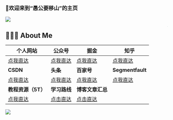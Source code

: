 ### 👋欢迎来到“愚公要移山”的主页

![](https://visitor-badge.glitch.me/badge?page_id=fengdongdongwsn.readme)

<img align="right" alt="GIF" src="https://media.giphy.com/media/iIqmM5tTjmpOB9mpbn/giphy.gif" style="zoom:3%;" />

##  👨🏻‍💻 About Me 

| 个人网站                                                     | 公众号                                                       | 掘金                                                         | 知乎                                                       |
| ------------------------------------------------------------ | ------------------------------------------------------------ | ------------------------------------------------------------ | ---------------------------------------------------------- |
| [点我直达](https://www.javachat.cc/)                         | [点我直达](https://mp.weixin.qq.com/s/wZ_4fy_F-NecMv3HO4Hfjw) | [点我直达](https://juejin.cn/user/1978776660213837/posts)    | [点我直达](https://www.zhihu.com/people/feng-dong-dong-10) |
| **CSDN**                                                     | **头条**                                                     | **百家号**                                                   | **Segmentfault**                                           |
| [点我直达](https://blog.csdn.net/SDDDLLL)                    | [点我直达](https://www.toutiao.com/c/user/token/MS4wLjABAAAAfhLQnyWhG1iqEVx_lsnoX7cUOlluuJf07J368xBJ7jU/) | [点我直达](https://author.baidu.com/home?from=bjh_article&app_id=1634941951856739) | [点我直达](https://segmentfault.com/u/a_yugong)            |
| **教程资源（5T）**                                           | **学习路线**                                                 | **博客文章汇总**                                             |                                                            |
| [点我直达](https://mp.weixin.qq.com/s/nIODGnCKFgs3BTZ9Qy5rHQ?scene=25#wechat_redirect) | [点击直达](https://mp.weixin.qq.com/s/UTV2GXtBdX-oLh7M9LTEvQ) | [点击直达](https://mp.weixin.qq.com/s/wZ_4fy_F-NecMv3HO4Hfjw) |                                                            |

<img align="center" src="https://github-readme-stats.vercel.app/api?username=fengdongdongwsn&theme=onedark&bg_color=DEG,E96445,904E95&show_icons=true&show_owner=true&text_color=fff&icon_color=fff&title_color=fff" style="zoom:100%;" />








